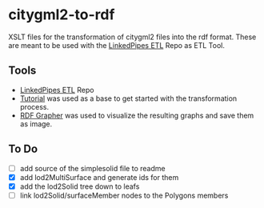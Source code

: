 # citygml2-to-rdf
XSLT files for the transformation of citygml2 files into the rdf format. These are meant to be used with the [LinkedPipes ETL](https://github.com/linkedpipes/etl) Repo as ETL Tool. 

## Tools
- [LinkedPipes ETL](https://github.com/linkedpipes/etl) Repo 
-  [Tutorial](https://etl.linkedpipes.com/tutorials/how-to/convert_xml_to_rdf) was used as a base to get started with the transformation process.
- [RDF Grapher](https://www.ldf.fi/service/rdf-grapher) was used to visualize the resulting graphs and save them as image.

## To Do
- [ ] add source of the simplesolid file to readme
- [X] add lod2MultiSurface and generate ids for them
- [X] add the lod2Solid tree down to leafs
- [ ] link lod2Solid/surfaceMember nodes to the Polygons members